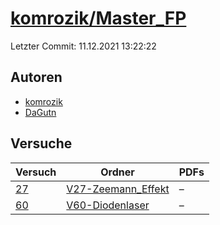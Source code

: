 # [komrozik/Master_FP](https://github.com/komrozik/Master_FP)

Letzter Commit: 11.12.2021 13:22:22

## Autoren
- [komrozik](https://github.com/komrozik)
- [DaGutn](https://github.com/DaGutn)

## Versuche

|       Versuch        |                                         Ordner                                         |PDFs|
|----------------------|----------------------------------------------------------------------------------------|----|
|[27](../../versuch/27)|[V27-Zeemann_Effekt](https://github.com/komrozik/Master_FP/tree/main/V27-Zeemann_Effekt)|–   |
|[60](../../versuch/60)|[V60-Diodenlaser](https://github.com/komrozik/Master_FP/tree/main/V60-Diodenlaser)      |–   |
